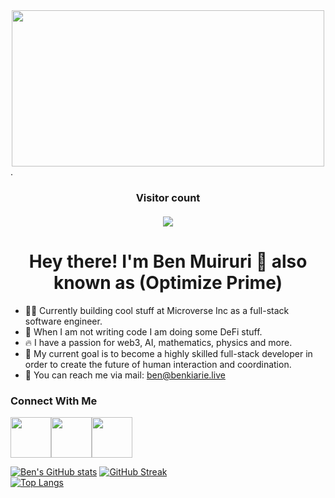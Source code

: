 <div align="center"><img width=500 height=250 align="center" src="https://www.aalpha.net/wp-content/uploads/2020/12/full-stack-development.gif"></div>.
<h3 align="center"> 
  Visitor count<br><br>
  <img src="https://profile-counter.glitch.me/Benmuiruri/count.svg" />
</h3>


<h1 align="center">Hey there! I'm Ben Muiruri 👋 also known as (Optimize Prime)</h1>

- :ok_man: Currently building cool stuff at Microverse Inc as a full-stack software engineer.
- :rocket: When I am not writing code I am doing some DeFi stuff.
- :fire: I have a passion for web3, AI, mathematics, physics and more.
- :dart: My current goal is to become a highly skilled full-stack developer in order to create the future of human interaction and coordination.
- :email: You can reach me via mail: ben@benkiarie.live


### Connect With Me

<a href="https://twitter.com/_optimize"><img width="65px" src="https://user-images.githubusercontent.com/79658534/150798648-38f1ed89-848c-4e24-9395-c748b2adeff7.png"><a href="https://www.linkedin.com/in/benjamin-kiarie-180b66149/"><img width="65px" src="https://user-images.githubusercontent.com/79658534/150799217-2a39b95d-53bb-4dae-9526-bc073802a7be.png"><a href="https://www.instagram.com/lbenten/"><img width="65px" src="https://img.icons8.com/doodle/2x/instagram-new.png">


[![Ben's GitHub stats](https://github-readme-stats.vercel.app/api?username=Benmuiruri&count_private=true&show_icons=true&theme=tokyonight)](https://github.com/Benmuiruri)
[![GitHub Streak](https://github-readme-streak-stats.herokuapp.com/?user=Benmuiruri&theme=tokyonight)](https://github.com/Benmuiruri)<br>
[![Top Langs](https://github-readme-stats.vercel.app/api/top-langs/?username=Benmuiruri&show_icons=true&theme=tokyonight&layout=compact)](https://github.com/Benmuiruri)

